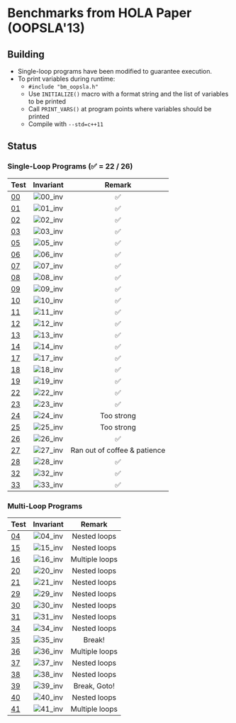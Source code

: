 # Benchmarks from HOLA Paper (OOPSLA'13)

## Building
  - Single-loop programs have been modified to guarantee execution.
  - To print variables during runtime:
    - `#include "bm_oopsla.h"`
    - Use `INITIALIZE()` macro with a format string and the list of variables to be printed
    - Call `PRINT_VARS()` at program points where variables should be printed
    - Compile with `--std=c++11`

## Status

### Single-Loop Programs (:white_check_mark: = 22 / 26)

| Test         | Invariant                                 | Remark                       |
| ------------ | :---------------------------------------: | :--------------------------: |
| [00](00.cpp) | ![00_inv](http://mathurl.com/oc7ea3o.png) | :white_check_mark:           |
| [01](01.cpp) | ![01_inv](http://mathurl.com/qfhcrfh.png) | :white_check_mark:           |
| [02](02.cpp) | ![02_inv](http://mathurl.com/pa3ut8l.png) | :white_check_mark:           |
| [03](03.cpp) | ![03_inv](http://mathurl.com/ntm5zez.png) | :white_check_mark:           |
| [05](05.cpp) | ![05_inv](http://mathurl.com/o3sztl6.png) | :white_check_mark:           |
| [06](06.cpp) | ![06_inv](http://mathurl.com/pf7zlnk.png) | :white_check_mark:           |
| [07](07.cpp) | ![07_inv](http://mathurl.com/q5ssdys.png) | :white_check_mark:           |
| [08](08.cpp) | ![08_inv](http://mathurl.com/p8gbrxa.png) | :white_check_mark:           |
| [09](09.cpp) | ![09_inv](http://mathurl.com/oq2y9ap.png) | :white_check_mark:           |
| [10](10.cpp) | ![10_inv](http://mathurl.com/nataogh.png) | :white_check_mark:           |
| [11](11.cpp) | ![11_inv](http://mathurl.com/nlpgffe.png) | :white_check_mark:           |
| [12](12.cpp) | ![12_inv](http://mathurl.com/nc9vwyl.png) | :white_check_mark:           |
| [13](13.cpp) | ![13_inv](http://mathurl.com/nhag4gb.png) | :white_check_mark:           |
| [14](14.cpp) | ![14_inv](http://mathurl.com/p3ju4lr.png) | :white_check_mark:           |
| [17](17.cpp) | ![17_inv](http://mathurl.com/ojo9lk9.png) | :white_check_mark:           |
| [18](18.cpp) | ![18_inv](http://mathurl.com/qg5yno2.png) | :white_check_mark:           |
| [19](19.cpp) | ![19_inv](http://mathurl.com/o3p6llt.png) | :white_check_mark:           |
| [22](22.cpp) | ![22_inv](http://mathurl.com/nzpt6df.png) | :white_check_mark:           |
| [23](23.cpp) | ![23_inv](http://mathurl.com/pawny6x.png) | :white_check_mark:           |
| [24](24.cpp) | ![24_inv](http://mathurl.com/py8jd3p.png) | Too strong                   |
| [25](25.cpp) | ![25_inv](http://mathurl.com/py8jd3p.png) | Too strong                   |
| [26](26.cpp) | ![26_inv](http://mathurl.com/pluqjcs.png) | :white_check_mark:           |
| [27](27.cpp) | ![27_inv](http://mathurl.com/py8jd3p.png) | Ran out of coffee & patience |
| [28](28.cpp) | ![28_inv](http://mathurl.com/pjbgymx.png) | :white_check_mark:           |
| [32](32.cpp) | ![32_inv](http://mathurl.com/pwtndu9.png) | :white_check_mark:           |
| [33](33.cpp) | ![33_inv](http://mathurl.com/qg5yno2.png) | :white_check_mark:           |

### Multi-Loop Programs

| Test         | Invariant                                 | Remark                      |
| ------------ | :---------------------------------------: | :-------------------------: |
| [04](04.cpp) | ![04_inv](http://mathurl.com/py8jd3p.png) | Nested loops                |
| [15](15.cpp) | ![15_inv](http://mathurl.com/py8jd3p.png) | Nested loops                |
| [16](16.cpp) | ![16_inv](http://mathurl.com/py8jd3p.png) | Multiple loops              |
| [20](20.cpp) | ![20_inv](http://mathurl.com/py8jd3p.png) | Nested loops                |
| [21](21.cpp) | ![21_inv](http://mathurl.com/py8jd3p.png) | Nested loops                |
| [29](29.cpp) | ![29_inv](http://mathurl.com/py8jd3p.png) | Nested loops                |
| [30](30.cpp) | ![30_inv](http://mathurl.com/py8jd3p.png) | Nested loops                |
| [31](31.cpp) | ![31_inv](http://mathurl.com/py8jd3p.png) | Nested loops                |
| [34](34.cpp) | ![34_inv](http://mathurl.com/py8jd3p.png) | Nested loops                |
| [35](35.cpp) | ![35_inv](http://mathurl.com/py8jd3p.png) | Break!                      |
| [36](36.cpp) | ![36_inv](http://mathurl.com/py8jd3p.png) | Multiple loops              |
| [37](37.cpp) | ![37_inv](http://mathurl.com/py8jd3p.png) | Nested loops                |
| [38](38.cpp) | ![38_inv](http://mathurl.com/py8jd3p.png) | Nested loops                |
| [39](39.cpp) | ![39_inv](http://mathurl.com/py8jd3p.png) | Break, Goto!                |
| [40](40.cpp) | ![40_inv](http://mathurl.com/py8jd3p.png) | Nested loops                |
| [41](41.cpp) | ![41_inv](http://mathurl.com/py8jd3p.png) | Multiple loops              |
